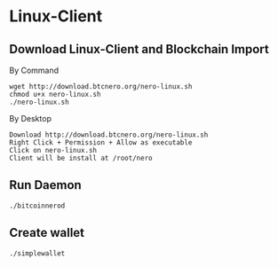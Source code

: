 # Linux-Client

## Download Linux-Client and Blockchain Import
By Command
```
wget http://download.btcnero.org/nero-linux.sh
chmod u+x nero-linux.sh
./nero-linux.sh
```
By Desktop
```
Download http://download.btcnero.org/nero-linux.sh
Right Click + Permission + Allow as executable
Click on nero-linux.sh
Client will be install at /root/nero
```
## Run Daemon
```
./bitcoinnerod
```

## Create wallet
```
./simplewallet
```
